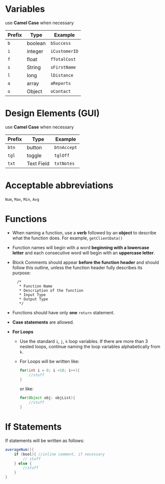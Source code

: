 # Variables 
use **Camel Case** when necessary

| Prefix | Type    | Example     |
|--------|---------|-------------|
| `b`      | boolean | `bSuccess`    |
| `i`      | integer | `iCustomerID` |
| `f`      | float   | `fTotalCost`  |
| `s`      | String  | `sFirstName`  |
| `l`      | long    | `lDistance`   |
| `a`      | array   | `aReports`    |
| `o`      | Object  | `oContact`    |

# Design Elements (GUI) 
use **Camel Case** when necessary

| Prefix | Type       | Example     |
|--------|------------|-----------|
| `btn`    | button     | `btnAccept`   |
| `tgl`    | toggle     | `tglOff`      |
| `txt`    | Text Field | `txtNotes`    |


# Acceptable abbreviations 
`Num`, `Max`, `Min`, `Avg`
# Functions
* When naming a function, use a **verb** followed by an **object** to describe what the function does. For example, `getClientData()`
* Function names will begin with a word **beginning with a lowercase letter** and each consecutive word will begin with an **uppercase letter**. 
* Block Comments should appear **before the function header** and should follow this outline, unless the function header fully describes its purpose:

       
        /*
         * Function Name
         * Description of the function
         * Input Type
         * Output Type
         */
    
* Functions should have only **one** `return` statement.
* **Case statements** are allowed. 
* **For Loops**
    * Use the standard `i`, `j`, `k` loop variables. If there are more than 3 nested loops, continue naming the loop variables  alphabetically from `k`. 
    * For Loops will be written like: 
        ``` java
        for(int i = 0; i <10; i++){
            //stuff
        }
        ```
        or like:
    
        ```	java
        for(Object obj: objList){
            //stuff
        }
        ```
        


# If Statements
If statements will be written as follows: 
``` java
averageNum(){
    if (bool){ //inline comment, if necessary
        // stuff
    } else {
        //stuff
    }
}
```
